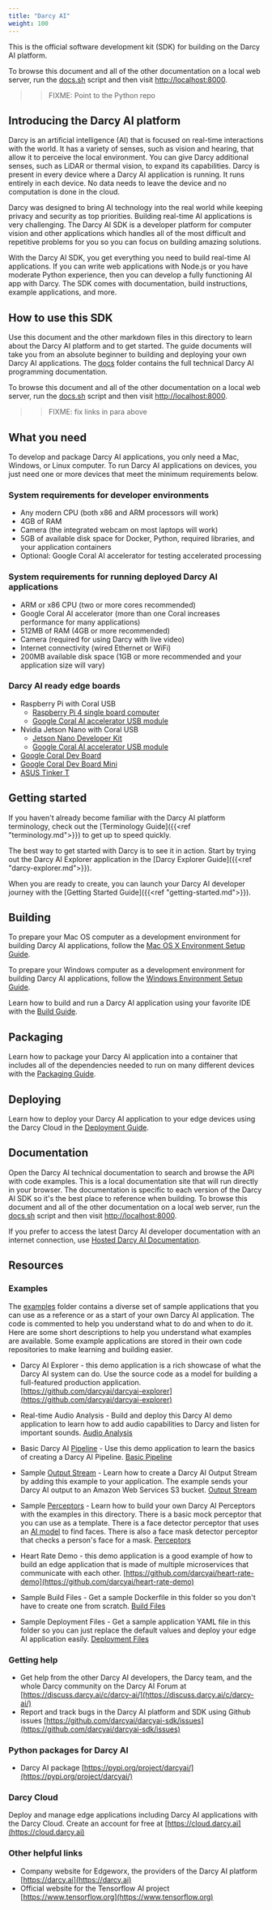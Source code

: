 ```yaml
---
title: "Darcy AI"
weight: 100
---
```

This is the official software development kit (SDK) for building on the Darcy AI platform.

To browse this document and all of the other documentation on a local web server, run
the [docs.sh](./docs.sh) script and then visit [http://localhost:8000](http://localhost:8000).

>> FIXME: Point to the Python repo

## Introducing the Darcy AI platform

Darcy is an artificial intelligence (AI) that is focused on real-time interactions with the world.
It has a variety of senses, such as vision and hearing, that allow it to perceive the local
environment. You can give Darcy additional senses, such as LiDAR or thermal vision, to expand its
capabilities. Darcy is present in every device where a Darcy AI application is running. It runs
entirely in each device. No data needs to leave the device and no computation is done in the cloud.

Darcy was designed to bring AI technology into the real world while keeping privacy and security as
top priorities. Building real-time AI applications is very challenging. The Darcy AI SDK is a
developer platform for computer vision and other applications which handles all of the most
difficult and repetitive problems for you so you can focus on building amazing solutions.

With the Darcy AI SDK, you get everything you need to build real-time AI applications. If you can
write web applications with Node.js or you have moderate Python experience, then you can develop a
fully functioning AI app with Darcy. The SDK comes with documentation, build instructions, example
applications, and more.

## How to use this SDK

Use this document and the other markdown files in this directory to learn about the Darcy AI
platform and to get started. The guide documents will take you from an absolute beginner to building
and deploying your own Darcy AI applications. The [docs](./docs) folder contains the full technical
Darcy AI programming documentation.

To browse this document and all of the other documentation on a local web server, run
the [docs.sh](./docs.sh) script and then visit [http://localhost:8000](http://localhost:8000).

>> FIXME: fix links in para above

## What you need

To develop and package Darcy AI applications, you only need a Mac, Windows, or Linux computer. To
run Darcy AI applications on devices, you just need one or more devices that meet the minimum
requirements below.

### System requirements for developer environments

- Any modern CPU (both x86 and ARM processors will work)
- 4GB of RAM
- Camera (the integrated webcam on most laptops will work)
- 5GB of available disk space for Docker, Python, required libraries, and your application
  containers
- Optional: Google Coral AI accelerator for testing accelerated processing

### System requirements for running deployed Darcy AI applications

- ARM or x86 CPU (two or more cores recommended)
- Google Coral AI accelerator (more than one Coral increases performance for many applications)
- 512MB of RAM (4GB or more recommended)
- Camera (required for using Darcy with live video)
- Internet connectivity (wired Ethernet or WiFi)
- 200MB available disk space (1GB or more recommended and your application size will vary)

### Darcy AI ready edge boards

- Raspberry Pi with Coral USB
  - [Raspberry Pi 4 single board computer](https://www.raspberrypi.com/products/raspberry-pi-4-model-b/)
  - [Google Coral AI accelerator USB module](https://coral.ai/products/accelerator/)
- Nvidia Jetson Nano with Coral USB
  - [Jetson Nano Developer Kit](https://developer.nvidia.com/embedded/jetson-nano-developer-kit)
  - [Google Coral AI accelerator USB module](https://coral.ai/products/accelerator/)
- [Google Coral Dev Board](https://coral.ai/products/dev-board/)
- [Google Coral Dev Board Mini](https://coral.ai/products/dev-board-mini/)
- [ASUS Tinker T](https://www.asus.com/us/Networking-IoT-Servers/AIoT-Industrial-Solutions/Tinker-Board-Series/Tinker-Edge-T/)

## Getting started

If you haven't already become familiar with the Darcy AI platform terminology, check out
the [Terminology Guide]({{<ref "terminology.md">}}) to get up to speed quickly.

The best way to get started with Darcy is to see it in action. Start by trying out the Darcy AI
Explorer application in the [Darcy Explorer Guide]({{<ref "darcy-explorer.md">}}).

When you are ready to create, you can launch your Darcy AI developer journey with
the [Getting Started Guide]({{<ref "getting-started.md">}}).

## Building

To prepare your Mac OS computer as a development environment for building Darcy AI applications,
follow the [Mac OS X Environment Setup Guide](./SETUP_MACOS.md).

To prepare your Windows computer as a development environment for building Darcy AI applications,
follow the [Windows Environment Setup Guide](./SETUP_WINDOWS.md).

Learn how to build and run a Darcy AI application using your favorite IDE with
the [Build Guide](./BUILD.md).

## Packaging

Learn how to package your Darcy AI application into a container that includes all of the
dependencies needed to run on many different devices with the [Packaging Guide](./PACKAGE.md).

## Deploying

Learn how to deploy your Darcy AI application to your edge devices using the Darcy Cloud in
the [Deployment Guide](./DEPLOY.md).

## Documentation

Open the Darcy AI technical documentation to search and browse the API with code examples. This is a
local documentation site that will run directly in your browser. The documentation is specific to
each version of the Darcy AI SDK so it's the best place to reference when building. To browse this
document and all of the other documentation on a local web server, run the [docs.sh](./docs.sh)
script and then visit [http://localhost:8000](http://localhost:8000).

If you prefer to access the latest Darcy AI developer documentation with an internet connection,
use [Hosted Darcy AI Documentation](https://darcyai.github.io/darcyai-sdk/).

## Resources

### Examples

The [examples](./examples) folder contains a diverse set of sample applications that you can use as
a reference or as a start of your own Darcy AI application. The code is commented to help you
understand what to do and when to do it. Here are some short descriptions to help you understand
what examples are available. Some example applications are stored in their own code repositories to
make learning and building easier.

- Darcy AI Explorer - this demo application is a rich showcase of what the Darcy AI system can do.
  Use the source code as a model for building a full-featured production
  application. [https://github.com/darcyai/darcyai-explorer](https://github.com/darcyai/darcyai-explorer)

- Real-time Audio Analysis - Build and deploy this Darcy AI demo application to learn how to add
  audio capabilities to Darcy and listen for important
  sounds. [Audio Analysis](./examples/audio_analysis)

- Basic Darcy AI [Pipeline](./TERMINOLOGY.md#pipeline) - Use this demo application to learn the
  basics of creating a Darcy AI Pipeline. [Basic Pipeline](./examples/basic_pipeline)

- Sample [Output Stream](./TERMINOLOGY.md#output-stream) - Learn how to create a Darcy AI Output
  Stream by adding this example to your application. The example sends your Darcy AI output to an
  Amazon Web Services S3 bucket. [Output Stream](./examples/output_streams)

- Sample [Perceptors](./TERMINOLOGY.md#perceptor) - Learn how to build your own Darcy AI Perceptors
  with the examples in this directory. There is a basic mock perceptor that you can use as a
  template. There is a face detector perceptor that uses an [AI model](./TERMINOLOGY.md#ai-model) to
  find faces. There is also a face mask detector perceptor that checks a person's face for a
  mask. [Perceptors](./examples/perceptors)

- Heart Rate Demo - this demo application is a good example of how to build an edge application that
  is made of multiple microservices that communicate with each
  other. [https://github.com/darcyai/heart-rate-demo](https://github.com/darcyai/heart-rate-demo)

- Sample Build Files - Get a sample Dockerfile in this folder so you don't have to create one from
  scratch. [Build Files](./examples/build)

- Sample Deployment Files - Get a sample application YAML file in this folder so you can just
  replace the default values and deploy your edge AI application
  easily. [Deployment Files](./examples/deploy)

### Getting help

- Get help from the other Darcy AI developers, the Darcy team, and the whole Darcy community on the
  Darcy AI Forum at [https://discuss.darcy.ai/c/darcy-ai/](https://discuss.darcy.ai/c/darcy-ai/)
- Report and track bugs in the Darcy AI platform and SDK using Github
  issues [https://github.com/darcyai/darcyai-sdk/issues](https://github.com/darcyai/darcyai-sdk/issues)

### Python packages for Darcy AI

- Darcy AI package [https://pypi.org/project/darcyai/](https://pypi.org/project/darcyai/)

### Darcy Cloud

Deploy and manage edge applications including Darcy AI applications with the Darcy Cloud. Create an
account for free at [https://cloud.darcy.ai](https://cloud.darcy.ai)

### Other helpful links

- Company website for Edgeworx, the providers of the Darcy AI
  platform [https://darcy.ai](https://darcy.ai)
- Official website for the Tensorflow AI
  project [https://www.tensorflow.org](https://www.tensorflow.org)
